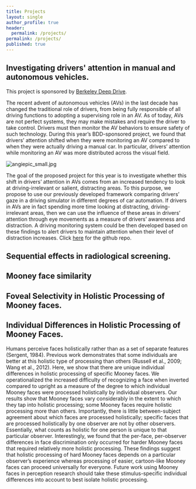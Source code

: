 ```yaml
---
title: Projects
layout: single
author_profile: true
header:
  permalink: /projects/
permalink: /projects/
published: true
---
```


## Investigating drivers' attention in manual and autonomous vehicles.

This project is sponsored by [Berkeley Deep Drive](https://deepdrive.berkeley.edu/node/395). 

The recent advent of autonomous vehicles (AVs) in the last decade has changed the traditional role of drivers, from being fully responsible of all driving functions to adopting a supervising role in an AV. As of today, AVs are not perfect systems, they may make mistakes and require the driver to take control. Drivers must then monitor the AV behaviors to ensure safety of such technology. During this year’s BDD-sponsored project, we found that drivers’ attention shifted when they were monitoring an AV compared to when they were actually driving a manual car. In particular, drivers’ attention while monitoring an AV was more distributed across the visual field. 


![angiepic_small.jpg]({{site.baseurl}}/_pages/angiepic_small.jpg)


The goal of the proposed project for this year is to investigate whether this shift in drivers’ attention in AVs comes from an increased tendency to look at driving-irrelevant or salient, distracting areas. To this purpose, we propose to use our previously developed framework comparing drivers’ gaze in a driving simulator in different degrees of car automation. If drivers in AVs are in fact spending more time looking at distracting, driving-irrelevant areas, then we can use the influence of these areas in drivers’ attention through eye movements as a measure of drivers’ awareness and distraction. A driving monitoring system could be then developed based on these findings to alert drivers to maintain attention when their level of distraction increases.  Click [here](https://github.com/teresa-canasbajo/bdd-driveratt) for the github repo.

## Sequential effects in radiological screening.

## Mooney face similarity

## Foveal Selectivity in Holistic Processing of Mooney faces. 

## Individual Differences in Holistic Processing of Mooney Faces.

Humans perceive faces holistically rather than as a set of separate features (Sergent, 1984). Previous work demonstrates that some individuals are better at this holistic type of processing than others (Russell et al., 2009; Wang et al., 2012). Here, we show that there are unique individual differences in holistic processing of specific Mooney faces. We operationalized the increased difficulty of recognizing a face when inverted compared to upright as a measure of the degree to which individual Mooney faces were processed holistically by individual observers. Our results show that Mooney faces vary considerably in the extent to which they tap into holistic processing; some Mooney faces require holistic processing more than others. Importantly, there is little between-subject agreement about which faces are processed holistically; specific faces that are processed holistically by one observer are not by other observers. Essentially, what counts as holistic for one person is unique to that particular observer. Interestingly, we found that the per-face, per-observer differences in face discrimination only occurred for harder Mooney faces that required relatively more holistic processing. These findings suggest that holistic processing of hard Mooney faces depends on a particular observer’s experience whereas processing of easier, cartoon-like Mooney faces can proceed universally for everyone. Future work using Mooney faces in perception research should take these stimulus-specific individual differences into account to best isolate holistic processing.
